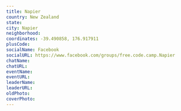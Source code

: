 ```yaml
---
title: Napier
country: New Zealand
state: 
city: Napier
neighborhood: 
coordinates: -39.490858, 176.917911
plusCode:
socialName: Facebook
socialURL: https://www.facebook.com/groups/free.code.camp.Napier
chatName:
chatURL:
eventName:
eventURL:
leaderName:
leaderURL:
oldPhoto: 
coverPhoto:
---
```

